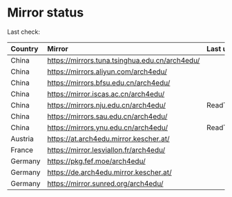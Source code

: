 <script src="./time.js"></script>
# Mirror status
Last check: <script type="text/javascript">localize(1685092629.373889);</script>

|Country|Mirror|Last update|
|:------|:-----|:----------|
|China|https://mirrors.tuna.tsinghua.edu.cn/arch4edu/|<script type="text/javascript">localize(1685082780);</script>|
|China|https://mirrors.aliyun.com/arch4edu/|<script type="text/javascript">localize(1685039542);</script>|
|China|https://mirrors.bfsu.edu.cn/arch4edu/|<script type="text/javascript">localize(1685039542);</script>|
|China|https://mirror.iscas.ac.cn/arch4edu/|<script type="text/javascript">localize(1685039542);</script>|
|China|https://mirrors.nju.edu.cn/arch4edu/|ReadTimeout|
|China|https://mirrors.sau.edu.cn/arch4edu/|<script type="text/javascript">localize(1673850842);</script>|
|China|https://mirrors.ynu.edu.cn/arch4edu/|ReadTimeout|
|Austria|https://at.arch4edu.mirror.kescher.at/|<script type="text/javascript">localize(1685039542);</script>|
|France|https://mirror.lesviallon.fr/arch4edu/|<script type="text/javascript">localize(1685039542);</script>|
|Germany|https://pkg.fef.moe/arch4edu/|<script type="text/javascript">localize(1685039542);</script>|
|Germany|https://de.arch4edu.mirror.kescher.at/|<script type="text/javascript">localize(1685039542);</script>|
|Germany|https://mirror.sunred.org/arch4edu/|<script type="text/javascript">localize(1685039542);</script>|

<script src="./tablefilter/tablefilter.js"></script>
<script src="./table.js"></script>